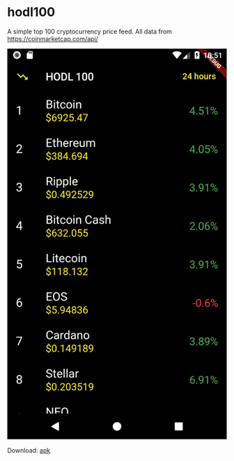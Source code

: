 # hodl100
A simple top 100 cryptocurrency price feed. All data from https://coinmarketcap.com/api/

![screenshot](screenshot.png)

Download: [apk](hodl100.apk)

